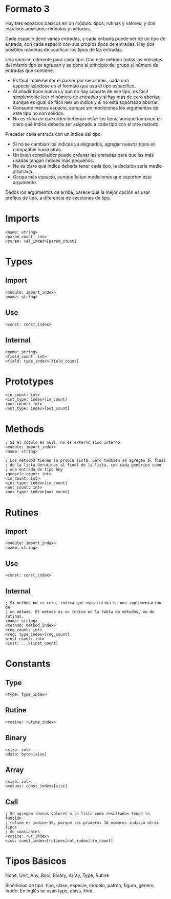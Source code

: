 # Formato 3

Hay tres espacios básicos en un módulo: tipos, rutinas y valores, y dos espacios auxiliares: módulos y métodos.

Cada espacio tiene varias entradas, y cada entrada puede ser de un tipo de entrada, con cada espacio con sus propios tipos de entradas. Hay dos posibles maneras de codificar los tipos de las entradas:

Una sección diferente para cada tipo. Con este método todas las entradas del mismo tipo se agrupan y se pone al principio del grupo el número de entradas que contiene.

- Es fácil implementar el parser por secciones, cada una especializándose en el formato que usa el tipo específico.
- Al añadir tipos nuevos y aún no hay soporte de ese tipo, es fácil simplemente leer el número de entradas y si hay más de cero abortar, aunque es igual de fácil leer un índice y si no está soportado abortar.
- Consume menos espacio, aunque sin mediciones los argumentos de este tipo no son sólidos.
- No es claro en qué orden deberían estar los tipos, aunque tampoco es claro qué índice debería ser asignado a cada tipo con el otro método.

Preceder cada entrada con un índice del tipo.

- Si no se cambian los indices ya asignados, agregar nuevos tipos es compatible hacia atrás.
- Un buen compilaldor puede ordenar las entradas para que las más usadas tengan índices más pequeños.
- No es claro qué índice debería tener cada tipo, la decisión sería medio arbitraria.
- Ocupa más espacio, aunque faltan mediciones que soporten este argumento.

Dados los argumentos de arriba, parece que la mejor opción es usar prefijos de tipo, a diferencia de secciones de tipo.

# Imports

    <name: string>
    <param_count: int>
    <param: val_index>[param_count]

# Types
    
## Import
    
    <module: import_index>
    <name: string>

## Use

    <const: const_index>

## Internal
    
    <name: string>
    <field_count: int>
    <field: type_index>[field_count]

# Prototypes

    <in_count: int>
    <int_type: index>[in_count]
    <out_count: int>
    <out_type: index>[out_count]

# Methods

    ; Si el módulo es null, no es externo sino interno
    <module: import_index>
    <name: string>

    ; Los métodos tienen su propia lista, pero también se agregan al final
    ; de la lista derutinas al final de la lista, con cada genérico como
    ; una entrada de tipo Any
    <generic_count: int>
    <in_count: int>
    <int_type: index>[in_count]
    <out_count: int>
    <out_type: index>[out_count]

# Rutines

## Import

    <module: import_index>
    <name: string>

## Use

    <const: const_index>

## Internal
    
    ; Si method no es cero, indica que esta rutina es una implementación de
    ; un método. El método es un índice en la tabla de métodos, no de rutinas.
    <name: string>
    <method: method_index>
    <reg_count: int>
    <reg: type_index>[reg_count]
    <inst_count: int>
    <inst: ...>[inst_count]

# Constants

## Type

    <type: type_index>

## Rutine

    <rutine: rutine_index>

## Binary

    <size: int>
    <data: byte>[size]

## Array

    <size: int>
    <values: const_index>[size]

## Call

    ; Se agregan tantos valores a la lista como resultados tenga la función
    ; rutine es índice-16, porque los primeros 16 números indican otros tipos
    ; de constantes
    <rutine: rut_index>
    <ins: const_index>[rutines[rut_index].in_count]

# Tipos Básicos

None, Unit, Any, Bool, Binary, Array, Type, Rutine

Sinónimos de tipo: tipo, clase, especie, modelo, patrón, figura, género, modo.
En inglés se usan type, class, kind.
